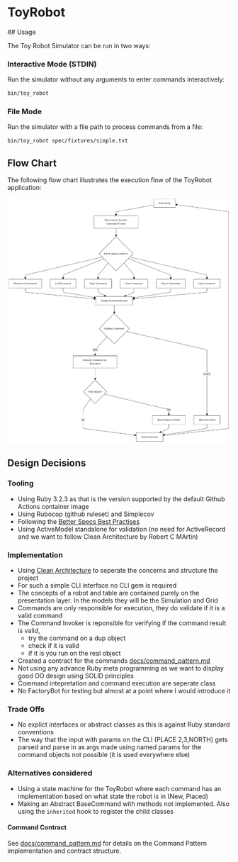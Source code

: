 # ToyRobot

## Usage

The Toy Robot Simulator can be run in two ways:

### Interactive Mode (STDIN)

Run the simulator without any arguments to enter commands interactively:

```bash
bin/toy_robot
```

### File Mode

Run the simulator with a file path to process commands from a file:

```bash
bin/toy_robot spec/fixtures/simple.txt
```

## Flow Chart

The following flow chart illustrates the execution flow of the ToyRobot application:

![ToyRobot Flow Chart](docs/flow_chart.png)

## Design Decisions

### Tooling

- Using Ruby 3.2.3 as that is the version supported by the default Github Actions container image
- Using Rubocop (github ruleset) and Simplecov
- Following the [Better Specs Best Practises](https://www.betterspecs.org/)
- Using ActiveModel standalone for validation (no need for ActiveRecord and we want to follow Clean Architecture by Robert C MArtin)

### Implementation

- Using [Clean Architecture](https://blog.cleancoder.com/uncle-bob/2012/08/13/the-clean-architecture.html) to seperate the concerns and structure the project
- For such a simple CLI interface no CLI gem is required
- The concepts of a robot and table are contained purely on the presentation layer. In the models they will be the Simulation and Grid
- Commands are only responsible for execution, they do validate if it is a valid command
- The Command Invoker is reponsible for verifying if the command result is valid,
  - try the command on a dup object
  - check if it is valid
  - if it is you run on the real object
- Created a contract for the commands [docs/command_pattern.md](docs/command_pattern.md)
- Not using any advance Ruby meta programming as we want to display good OO design using SOLID principles
- Command intepretation and command execution are seperate class
- No FactoryBot for testing but almost at a point where I would introduce it

### Trade Offs

- No explict interfaces or abstract classes as this is against Ruby standard conventions
- The way that the input with params on the CLI (PLACE 2,3,NORTH) gets parsed and parse in as args made using named params for the command objects not possible (it is used everywhere else)

### Alternatives considered
- Using a state machine for the ToyRobot where each command has an implementation based on what state the robot is in (New, Placed)
- Making an Abstract BaseCommand with methods not implemented. Also using the `inherited` hook to register the child classes

#### Command Contract

See [docs/command_pattern.md](docs/command_pattern.md) for details on the Command Pattern implementation and contract structure.
